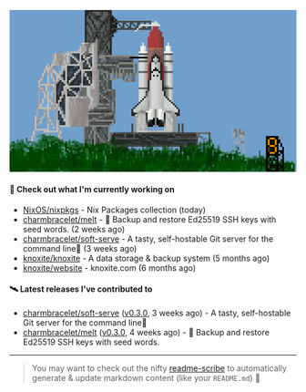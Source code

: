 ![](https://raw.githubusercontent.com/penguwin/penguwin/master/assets/shuttle.gif)

#### 🚀 Check out what I'm currently working on

- [NixOS/nixpkgs](https://github.com/NixOS/nixpkgs) - Nix Packages collection (today)
- [charmbracelet/melt](https://github.com/charmbracelet/melt) - 🧊 Backup and restore Ed25519 SSH keys with seed words. (2 weeks ago)
- [charmbracelet/soft-serve](https://github.com/charmbracelet/soft-serve) - A tasty, self-hostable Git server for the command line🍦 (3 weeks ago)
- [knoxite/knoxite](https://github.com/knoxite/knoxite) - A data storage &amp; backup system (5 months ago)
- [knoxite/website](https://github.com/knoxite/website) - knoxite.com (6 months ago)

#### 🛰️ Latest releases I've contributed to

- [charmbracelet/soft-serve](https://github.com/charmbracelet/soft-serve) ([v0.3.0](https://github.com/charmbracelet/soft-serve/releases/tag/v0.3.0), 3 weeks ago) - A tasty, self-hostable Git server for the command line🍦
- [charmbracelet/melt](https://github.com/charmbracelet/melt) ([v0.3.0](https://github.com/charmbracelet/melt/releases/tag/v0.3.0), 4 weeks ago) - 🧊 Backup and restore Ed25519 SSH keys with seed words.

---

> You may want to check out the nifty [readme-scribe](https://github.com/muesli/readme-scribe) to automatically generate & update markdown content (like your `README.md`) 🔭
